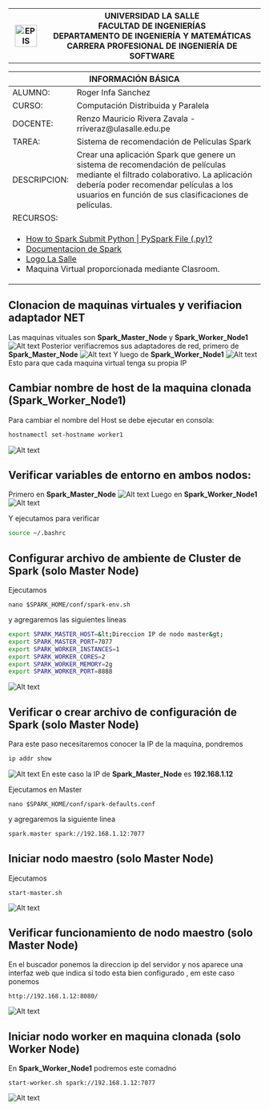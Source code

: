 <div align="center">
    <table>
        <theader>
        <tr>
            <th>
            <img src="https://github.com/rescobedoulasalle/git_github/blob/main/ulasalle.png?raw=true" alt="EPIS" style="width:90%; height:auto"/>
            </th>
            <th>
            <span style="font-weight:bold;">UNIVERSIDAD LA SALLE</span><br />
            <span style="font-weight:bold;">FACULTAD DE INGENIERÍAS</span><br />
            <span style="font-weight:bold;">DEPARTAMENTO DE INGENIERÍA Y MATEMÁTICAS</span><br />
            <span style="font-weight:bold;">CARRERA PROFESIONAL DE INGENIERÍA DE SOFTWARE</span>
            </th>            
        </tr>
        </theader>
    </table>
</div>

<table>
    <theader>
        <tr>
        <th colspan="2">INFORMACIÓN BÁSICA</th>
        </tr>
    </theader>
    <tbody>
        <tr>
            <td>ALUMNO:</td>
            <td>Roger Infa Sanchez</td>
        </tr>
        <tr>
            <td>CURSO:</td>
            <td>Computación Distribuida y Paralela</td>
        </tr>
        <tr>
            <td>DOCENTE:</td>
            <td>Renzo Mauricio Rivera Zavala  - rriveraz@ulasalle.edu.pe</td>
        </tr>
        <tr>
            <td>TAREA:</td>
            <td>Sistema de recomendación de Películas Spark </td>
        </tr>
        <tr>
            <td>DESCRIPCION:</td>
            <td>Crear una aplicación Spark que genere un sistema de recomendación de películas mediante el filtrado colaborativo. La aplicación debería poder recomendar películas a los usuarios en función de sus clasificaciones de películas.</td>
        </tr>
        <tr>
            <td colspan="2">RECURSOS:</td>
        </tr>
        <tr>
            <td colspan="2">
                <ul>
                <li><a href="https://sparkbyexamples.com/pyspark/spark-submit-python-file/?expand_article=1">How to Spark Submit Python | PySpark File (.py)?</a></li>
                <li><a href="https://spark.apache.org/docs/latest/">Documentacion de Spark</a></li>
                <li><a href="https://github.com/rescobedoulasalle/git_github/blob/main/ulasalle.png?raw=true">Logo La Salle</a></li>
                <li> Maquina Virtual proporcionada mediante Clasroom.
                </ul>
            </td>
        </tr>
    </tbody>
</table>

## Clonacion de maquinas virtuales y verifiacion adaptador NET
Las maquinas vituales son **Spark_Master_Node** y **Spark_Worker_Node1**
![Alt text](images/image-1.png)
Posterior verifiacremos sus adaptadores de red, primero de **Spark_Master_Node**
![Alt text](images/image-2.png)
Y luego de **Spark_Worker_Node1**
![Alt text](images/image-3.png)
Esto para que cada maquina virtual tenga su propia IP

## Cambiar nombre de host de la maquina clonada (Spark_Worker_Node1)
Para cambiar el nombre del Host se debe ejecutar en consola:
```bash
hostnamectl set-hostname worker1
```
![Alt text](images/image-4.png)

## Verificar variables de entorno en ambos nodos:
Primero en **Spark_Master_Node**
![Alt text](images/image-5.png)
Luego en **Spark_Worker_Node1**
![Alt text](images/image-6.png)

Y  ejecutamos para verificar
```bash
source ~/.bashrc
```
## Configurar archivo de ambiente de Cluster de Spark (solo Master Node)
Ejecutamos
```bas
nano $SPARK_HOME/conf/spark-env.sh
```
y agregaremos las siguientes lineas
```bash
export SPARK_MASTER_HOST=&lt;Direccion IP de nodo master&gt;
export SPARK_MASTER_PORT=7077
export SPARK_WORKER_INSTANCES=1
export SPARK_WORKER_CORES=2
export SPARK_WORKER_MEMORY=2g
export SPARK_WORKER_PORT=8888
```
![Alt text](images/image-7.png)

## Verificar o crear archivo de configuración de Spark (solo Master Node)
Para este paso necesitaremos conocer la IP de la maquina, pondremos
```bash
ip addr show
```
![Alt text](images/image-8.png)
En este caso la IP de **Spark_Master_Node** es **192.168.1.12**

Ejecutamos en Master
```bas
nano $SPARK_HOME/conf/spark-defaults.conf
```
y agregaremos la siguiente linea
```bash
spark.master spark://192.168.1.12:7077
```

## Iniciar nodo maestro (solo Master Node)
Ejecutamos 
```bas
start-master.sh
```
![Alt text](images/image-9.png)

## Verificar funcionamiento de nodo maestro (solo Master Node)
En el buscador ponemos la direccion ip del servidor y nos aparece una interfaz web que indica si todo esta bien configurado , em este caso ponemos
```bas
http://192.168.1.12:8080/
```
![Alt text](images/image-10.png)

## Iniciar nodo worker en maquina clonada (solo Worker Node)
En **Spark_Worker_Node1** podremos este comadno 
```bas
start-worker.sh spark://192.168.1.12:7077
```

![Alt text](images\image-11.png)
